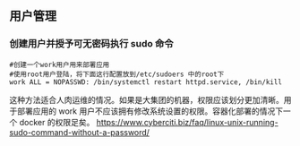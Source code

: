 ## 用户管理

### 创建用户并授予可无密码执行 sudo 命令

```
#创建一个work用户用来部署应用
#使用root用户登陆，将下面这行配置放到/etc/sudoers 中的root下
work ALL = NOPASSWD: /bin/systemctl restart httpd.service, /bin/kill

```

这种方法适合人肉运维的情况。如果是大集团的机器，权限应该划分更加清晰。用于部署应用的 work 用户不应该拥有修改系统设置的权限。容器化部署的情况下一个 docker 的权限足矣。
https://www.cyberciti.biz/faq/linux-unix-running-sudo-command-without-a-password/
